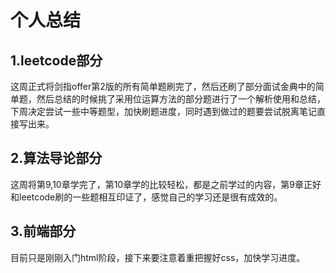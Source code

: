 # 个人总结
## 1.leetcode部分
这周正式将剑指offer第2版的所有简单题刷完了，然后还刷了部分面试金典中的简单题，然后总结的时候挑了采用位运算方法的部分题进行了一个解析使用和总结，下周决定尝试一些中等题型，加快刷题进度，同时遇到做过的题要尝试脱离笔记直接写出来。
## 2.算法导论部分
这周将第9,10章学完了，第10章学的比较轻松，都是之前学过的内容，第9章正好和leetcode刷的一些题相互印证了，感觉自己的学习还是很有成效的。
## 3.前端部分
目前只是刚刚入门html阶段，接下来要注意着重把握好css，加快学习进度。
